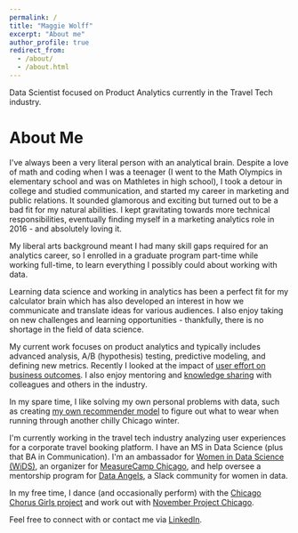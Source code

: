 ```yaml
---
permalink: /
title: "Maggie Wolff"
excerpt: "About me"
author_profile: true
redirect_from: 
  - /about/
  - /about.html
---
```


Data Scientist focused on Product Analytics currently in the Travel Tech industry. 

About Me
======

I've always been a very literal person with an analytical brain. Despite a love of math and coding when I was a teenager (I went to the Math Olympics in elementary school and was on Mathletes in high school), I took a detour in college and studied communication, and started my career in marketing and public relations. It sounded glamorous and exciting but turned out to be a bad fit for my natural abilities. I kept gravitating towards more technical responsibilities, eventually finding myself in a marketing analytics role in 2016 - and absolutely loving it. 

My liberal arts background meant I had many skill gaps required for an analytics career, so I enrolled in a graduate program part-time while working full-time, to learn everything I possibly could about working with data. 

Learning data science and working in analytics has been a perfect fit for my calculator brain which has also developed an interest in how we communicate and translate ideas for various audiences. I also enjoy taking on new challenges and learning opportunities - thankfully, there is no shortage in the field of data science.

My current work focuses on product analytics and typically includes advanced analysis, A/B (hypothesis) testing, predictive modeling, and defining new metrics. Recently I looked at the impact of [user effort on business outcomes](https://github.com/maggiewolff/user-effort-index/blob/main/IDEAL%20-%20Maggie%20Wolff%20-%20User%20Effort.pdf). I also enjoy mentoring and [knowledge sharing](/talks/) with colleagues and others in the industry. 

In my spare time, I like solving my own personal problems with data, such as creating [my own recommender model](https://github.com/maggiewolff/running_clothes_recommender) to figure out what to wear when running through another chilly Chicago winter. 

I'm currently working in the travel tech industry analyzing user experiences for a corporate travel booking platform. I have an MS in Data Science (plus that BA in Communication). I'm an ambassador for [Women in Data Science (WiDS)](http:/www.widsconference.org), an organizer for [MeasureCamp Chicago](https://chicago.measurecamp.org/), and help oversee a mentorship program for [Data Angels](http://dataangels.org/), a Slack community for women in data.

In my free time, I dance (and occasionally perform) with the [Chicago Chorus Girls project](https://www.instagram.com/chicagochorusgirls/) and work out with [November Project Chicago](https://www.instagram.com/novemberprojectchicago/). 

Feel free to connect with or contact me via [LinkedIn](https://www.linkedin.com/in/magwolff). 
